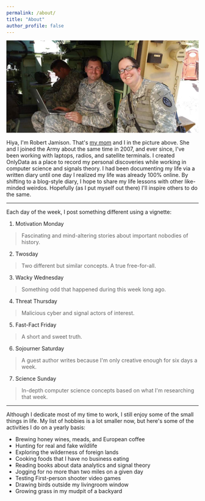 ```yaml
---
permalink: /about/
title: "About"
author_profile: false
---
```


![A picture of the Jamisons, bonded by blood and common patriotism](/assets/images/jamisons.jpeg "The Jamisons")

Hiya, I'm Robert Jamison.  That's [my mom](https://jamisonfactor.com) and I in the picture above. She and I joined the Army about the same time in 2007, and ever since, I've been working with laptops, radios, and satellite terminals. I created OnlyData as a place to record my personal discoveries while working in computer science and signals theory.  I had been documenting my life via a written diary until one day I realized my life was already 100% online. By shifting to a blog-style diary, I hope to share my life lessons with other like-minded weirdos.  Hopefully (as I put myself out there) I'll inspire others to do the same.

---

Each day of the week, I post something different using a vignette:
1. Motivation Monday
> Fascinating and mind-altering stories about important nobodies of history.
2. Twosday
> Two different but similar concepts.  A true free-for-all.
3. Wacky Wednesday
> Something odd that happened during this week long ago.
4. Threat Thursday
> Malicious cyber and signal actors of interest.
5. Fast-Fact Friday
> A short and sweet truth.
6. Sojourner Saturday
> A guest author writes because I'm only creative enough for six days a week.
7. Science Sunday
> In-depth computer science concepts based on what I'm researching that week.

---

Although I dedicate most of my time to work, I still enjoy some of the small things in life. My list of hobbies is a lot smaller now, but here's some of the activities I do on a yearly basis:
* Brewing honey wines, meads, and European coffee
* Hunting for real and fake wildlife
* Exploring the wilderness of foreign lands
* Cooking foods that I have no business eating
* Reading books about data analytics and signal theory
* Jogging for no more than two miles on a given day
* Testing First-person shooter video games
* Drawing birds outside my livingroom window
* Growing grass in my mudpit of a backyard
